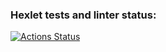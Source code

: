 ### Hexlet tests and linter status:
[![Actions Status](https://github.com/Manreed/python-project-50/actions/workflows/hexlet-check.yml/badge.svg)](https://github.com/Manreed/python-project-50/actions)